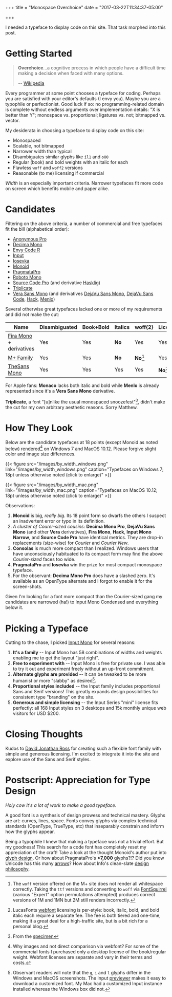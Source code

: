 +++
title = "Monospace Overchoice"
date = "2017-03-22T11:34:37-05:00"

+++

I needed a typeface to display code on this site. That task morphed into this post.

# Getting Started

> **Overchoice**...a cognitive process in which people have a difficult time making a decision when faced with many options.  
>  
>  -- [Wikipedia](https://en.wikipedia.org/wiki/Overchoice)


Every programmer at some point chooses a typeface for coding. Perhaps you
are satisfied with your editor's defaults (I envy you). Maybe you are 
a typophile or perfectionist. Good luck if so: no programming-related domain is 
complete without endless arguments over implementation details: 
"X is better than Y"; monospace vs. proportional; ligatures vs. not; bitmapped vs. vector.

My desiderata in choosing a typeface to display code on this site:

* Monospaced
* Scalable, not bitmapped
* Narrower width than typical
* Disambiguates similar glyphs like `il1` and `oO0`
* Regular (book) and bold weights with an italic for each
* Flawless `woff` and `woff2` versions
* Reasonable (to me) licensing if commercial

*Width* is an especially important criteria. Narrower typefaces fit more code 
on screen which benefits mobile and paper alike.

# Candidates

Filtering on the above criteria, a number of commercial and free typefaces fit the bill (alphabetical order):

* [Anonymous Pro](http://www.marksimonson.com/fonts/view/anonymous-pro)
* [Decima Mono](https://www.myfonts.com/fonts/tipografiaramis/decima-mono/)
* [Envy Code R](https://damieng.com/blog/2008/05/26/envy-code-r-preview-7-coding-font-released)
* [Input](http://input.fontbureau.com/)
* [Iosevka](https://be5invis.github.io/Iosevka/)
* [Monoid](http://larsenwork.com/monoid/)
* [PragmataPro](https://www.fsd.it/shop/fonts/pragmatapro/)
* [Roboto Mono](https://fonts.google.com/specimen/Roboto+Mono)
* [Source Code Pro](http://adobe-fonts.github.io/source-code-pro/) (and derivative [Hasklig](https://github.com/i-tu/Hasklig))
* [Triplicate](http://practicaltypography.com/triplicate.html) 
* [Vera Sans Mono](https://www.gnome.org/fonts/) (and derivatives [DejaVu Sans Mono](https://dejavu-fonts.github.io/), [DejaVu Sans Code](https://github.com/SSNikolaevich/DejaVuSansCode), [Hack](http://sourcefoundry.org/hack/), [Menlo](https://en.wikipedia.org/wiki/Menlo_(typeface)))

Several otherwise great typefaces lacked one or more of my requirements and did not make the cut:

| Name | Disambiguated | Book+Bold | Italics |  woff{2} | Licensing |
|---|---|---|---|---|---|
| [Fira Mono](https://mozilla.github.io/Fira/) + derivatives | Yes | Yes | **No** |  Yes | Yes |
| [M+ Family](https://mplus-fonts.osdn.jp/) | Yes | Yes | **No** |  **No**[^1] | Yes |
| [TheSans Mono](http://www.lucasfonts.com/fonts/thesansmono/) | Yes | Yes | Yes |  Yes | **No**[^2] |

For Apple fans: **Monaco** lacks both italic and bold while **Menlo** is already represented since it's a **Vera Sans Mono** derivative.

**Triplicate**, a font "[u]nlike the usual monospaced snoozefest"[^3], didn't make the cut for 
my own arbitrary aesthetic reasons. Sorry Matthew.

[^1]: The `woff` version offered on the M+ site does not render all whitespace correctly. Taking the `ttf` versions and converting to `woff` via [FontSquirrel](https://www.fontsquirrel.com/tools/webfont-generator) (various "Expert" option permutations attempted) produces correct versions of 1M and 1MN but 2M still renders incorrectly. 

[^2]: LucasFonts [webfont](http://www.lucasfonts.com/webfonts/) licensing is per-style: book, italic, bold, and bold italic each require a separate fee. The fee is both tiered and one-time, making it a great deal for a high-traffic site, but is a bit rich for a personal blog.

[^3]: From the [specimen](http://typo.la/trts)

# How They Look

Below are the candidate typefaces at 18 points (except Monoid as noted below) rendered[^4] on Windows 7 and MacOS 10.12.
Please forgive slight color and image size differences.

[^4]: Why images and not direct comparison via webfont? For some of the commercial fonts I purchased only a desktop license of the book/regular weight. Webfont licenses are separate and vary in their terms and costs.

{{< figure src="/images/by_width_windows.png" link="/images/by_width_windows.png" caption="Typefaces on Windows 7; 18pt unless otherwise noted (click to enlarge)" >}}

{{< figure src="/images/by_width_mac.png" link="/images/by_width_mac.png" caption="Typefaces on MacOS 10.12; 18pt unless otherwise noted (click to enlarge)" >}}

Observations:

1. **Monoid** is big, *really big*. Its 18 point form so dwarfs the others I suspect an inadvertent error or typo in its definition.
2. *A cluster of Courer-sized cousins*: **Decima Mono Pro**, **DejaVu Sans Mono** (and other **Vera** derivatives), **Fira Mono**, **Hack**, **Input Mono Narrow**, and **Source Code Pro** have identical metrics. They are drop-in replacements (size-wise) for *Courier* and *Courier New*.
3. **Consolas** is much more compact than I realized. Windows users that have unconsciously habituated to its compact form may find the above *Courier-sized* faces too wide.
4. **PragmataPro** and **Iosevka** win the prize for most compact monospace typeface.
5. For the observant: **Decima Mono Pro** does have a slashed zero. It's available as an OpenType alternate and I forgot to enable it for the screen-shots.

Given I'm looking for a font more compact than the Courier-sized gang my candidates are narrowed (ha!) to Input Mono Condensed and everything below it.

# Picking a Typeface

Cutting to the chase, I picked [Input Mono](http://input.fontbureau.com/) for several reasons:

1. **It's a family** -- Input Mono has 58 combinations of widths and weights enabling me to get the layout "just right".
1. **Free to experiment with** -- Input Mono is free for private use. I was able to try it out and experiment freely without an up-front commitment.
1. **Alternate glyphs are provided** -- It can be tweaked to be more humanist or more "slabby" as desired[^6].
1. **Proportional styles included** -- the Input family includes proportional Sans and Serif versions! This greatly expands design possibilities for consistent type "branding" on the site.  
1. **Generous and simple licensing** -- the Input Series "mini" license fits perfectly: all 168 Input styles on 3 desktops and 15k monthly unique web visitors for USD $200.

[^6]: Observant readers will note that the `g`, `i` and `l` glyphs differ in the Windows and MacOS screenshots. The Input [previewer](input.fontbureau.com/preview/) makes it easy to download a customized font. My Mac had a customized Input instance installed whereas the Windows box did not.

# Closing Thoughts

Kudos to [David Jonathan Ross](https://djr.com/) for creating such a flexible font family with simple and generous licensing.
I'm excited to integrate it into the site and explore use of the Sans and Serif styles.

# Postscript: Appreciation for Type Design

*Holy cow it's a lot of work to make a good typeface*.

A good font is a synthesis of design prowess and technical mastery. Glyphs are art:
curves, lines, space. Fonts convey glyphs via complex technical standards (OpenType, TrueType, etc)
that inseparably constrain and inform how the glyphs appear. 

Being a typophile I knew that making a typeface was not a trivial effort. 
But my goodness! This search for a code font has completely reset my appreciation of the craft! Take a 
look at the thought Monoid's author put 
into [glyph design](https://medium.com/larsenwork-andreas-larsen/distinguishable-glyphs-in-coding-fonts-d74f5f0969ed#.o8u4qjh0m).
Or how about PragmataPro's **>7,000** glyphs?!? 
Did you know Unicode has this many [arrows](https://github.com/fabrizioschiavi/arrow-finder)? How
about Info's clean-slate [design philosophy](http://input.fontbureau.com/info/).

